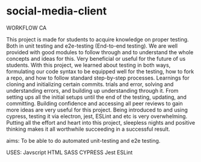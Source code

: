 # social-media-client

WORKFLOW CA

This project is made for students to acquire knowledge on proper testing. Both in unit testing and e2e-testing (End-to-end testing).
We are well provided with good modules to follow through and to understand the whole concepts and ideas for this. Very beneficial or useful for the future
of us students. With this project, we learned about testing in both ways, formulating our code syntax to be equipped well for the testing, how to fork 
a repo, and how to follow standard step-by-step processes. Learnings for cloning and initializing certain commits. trials and error, solving and 
understanding errors, and building up understanding through it. From setting ups all the initial setups until the end of the testing, updating,
and committing. Building confidence and accessing all peer reviews to gain more ideas are very useful for this project. Being introduced to and using
cypress, testing it via electron, jest, ESLint and etc is very overwhelming. Putting all the effort and heart into this project, sleepless nights and 
positive thinking makes it all worthwhile succeeding in a successful result.

aims: To be able to do automated unit-testing and e2e testing.

 USES:
Javscript
HTML
SASS
CYPRESS
Jest
ESLint
